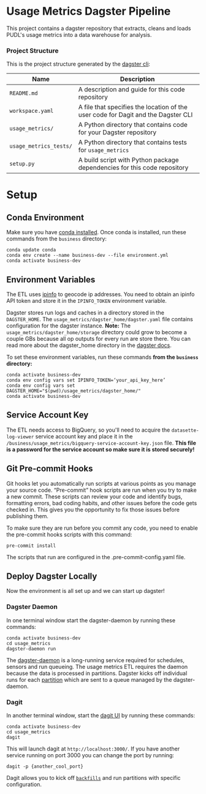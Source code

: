 # Usage Metrics Dagster Pipeline
This project contains a dagster repository that extracts, cleans and loads PUDL's usage metrics into a data warehouse for analysis.

### Project Structure
This is the project structure generated by the [dagster cli](https://docs.dagster.io/getting-started/create-new-project#create-a-new-project):

| Name                     | Description                                                                       |
| ------------------------ | --------------------------------------------------------------------------------- |
| `README.md`              | A description and guide for this code repository                                  |
| `workspace.yaml`         | A file that specifies the location of the user code for Dagit and the Dagster CLI |
| `usage_metrics/`         | A Python directory that contains code for your Dagster repository                 |
| `usage_metrics_tests/`   | A Python directory that contains tests for `usage_metrics`                        |
| `setup.py`               | A build script with Python package dependencies for this code repository          |

# Setup
## Conda Environment
Make sure you have [conda installed](https://docs.conda.io/projects/conda/en/latest/user-guide/install/index.html). Once conda is installed, run these commands from the `business` directory:
```
conda update conda
conda env create --name business-dev --file environment.yml
conda activate business-dev
```

## Environment Variables
The ETL uses [ipinfo](https://ipinfo.io/) to geocode ip addresses. You need to obtain an ipinfo API token and store it in the `IPINFO_TOKEN` environment variable.

Dagster stores run logs and caches in a directory stored in the `DAGSTER_HOME`. The `usage_metrics/dagster_home/dagster.yaml` file contains configuration for the dagster instance. **Note:** The `usage_metrics/dagster_home/storage` directory could grow to become a couple GBs because all op outputs for every run are store there.  You can read more about the dagster_home directory in the [dagster docs](https://docs.dagster.io/deployment/dagster-instance#default-local-behavior).

To set these environment variables, run these commands **from the `business` directory:**
```
conda activate business-dev
conda env config vars set IPINFO_TOKEN=‘your_api_key_here’
conda env config vars set DAGSTER_HOME="$(pwd)/usage_metrics/dagster_home/"
conda activate business-dev
```

## Service Account Key
The ETL needs access to BigQuery, so you'll need to acquire the `datasette-log-viewer` service account key and place it in the `/business/usage_metrics/bigquery-service-account-key.json` file. **This file is a password for the service account so make sure it is stored securely!**

## Git Pre-commit Hooks
Git hooks let you automatically run scripts at various points as you manage your source code. “Pre-commit” hook scripts are run when you try to make a new commit. These scripts can review your code and identify bugs, formatting errors, bad coding habits, and other issues before the code gets checked in. This gives you the opportunity to fix those issues before publishing them.

To make sure they are run before you commit any code, you need to enable the pre-commit hooks scripts with this command:

```
pre-commit install
````

The scripts that run are configured in the .pre-commit-config.yaml file.

## Deploy Dagster Locally
Now the environment is all set up and we can start up dagster!

### Dagster Daemon
In one terminal window start the dagster-daemon by running these commands:

```
conda activate business-dev
cd usage_metrics
dagster-daemon run
```

The [dagster-daemon](https://docs.dagster.io/deployment/dagster-daemon) is a long-running service required  for  schedules, sensors and run queueing. The usage metrics ETL requires the daemon because the data is processed in partitions. Dagster kicks off individual runs for each [partition](https://docs.dagster.io/concepts/partitions-schedules-sensors/partitions) which are sent to a queue managed by the dagster-daemon.

### Dagit
In another terminal window, start the [dagit UI](https://docs.dagster.io/concepts/dagit/dagit) by running these commands:

```
conda activate business-dev
cd usage_metrics
dagit
```

This will launch dagit at `http://localhost:3000/`. If you have another service running on port 3000 you can change the port by running:

```
dagit -p {another_cool_port}
```

Dagit allows you to kick off [`backfills`](https://docs.dagster.io/concepts/partitions-schedules-sensors/backfills) and run partitions with specific configuration.
